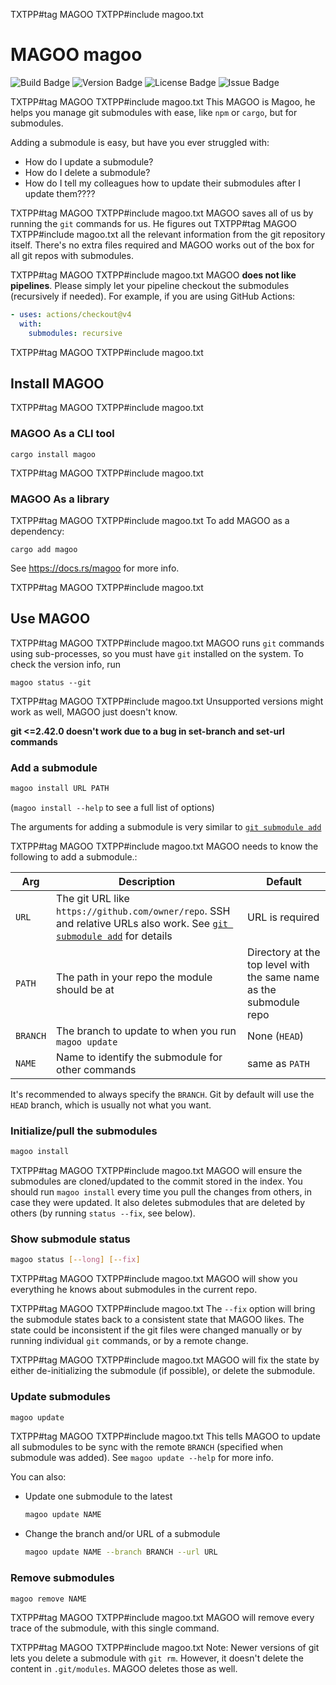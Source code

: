 TXTPP#tag MAGOO
TXTPP#include magoo.txt
# MAGOO magoo

![Build Badge](https://img.shields.io/github/actions/workflow/status/Pistonite/magoo/rust.yml)
![Version Badge](https://img.shields.io/crates/v/magoo)
![License Badge](https://img.shields.io/github/license/Pistonite/magoo)
![Issue Badge](https://img.shields.io/github/issues/Pistonite/magoo)

TXTPP#tag MAGOO
TXTPP#include magoo.txt
This MAGOO is Magoo, he helps you manage git submodules with ease, like `npm` or `cargo`, but for submodules.

Adding a submodule is easy, but have you ever struggled with:
- How do I update a submodule?
- How do I delete a submodule?
- How do I tell my colleagues how to update their submodules after I update them????

TXTPP#tag MAGOO
TXTPP#include magoo.txt
MAGOO saves all of us by running the `git` commands for us. He figures out
TXTPP#tag MAGOO
TXTPP#include magoo.txt
all the relevant information from the git repository itself. There's no extra files
required and MAGOO works out of the box for all git repos with submodules.

TXTPP#tag MAGOO
TXTPP#include magoo.txt
MAGOO **does not like pipelines**. Please simply let your pipeline
checkout the submodules (recursively if needed). For example, if you are using GitHub Actions:
```yaml
- uses: actions/checkout@v4
  with:
    submodules: recursive
```

TXTPP#tag MAGOO
TXTPP#include magoo.txt

## Install MAGOO

TXTPP#tag MAGOO
TXTPP#include magoo.txt
### MAGOO As a CLI tool
```
cargo install magoo
```

TXTPP#tag MAGOO
TXTPP#include magoo.txt
### MAGOO As a library
TXTPP#tag MAGOO
TXTPP#include magoo.txt
To add MAGOO as a dependency:
```
cargo add magoo
```
See https://docs.rs/magoo for more info.

TXTPP#tag MAGOO
TXTPP#include magoo.txt
## Use MAGOO

TXTPP#tag MAGOO
TXTPP#include magoo.txt
MAGOO runs `git` commands using sub-processes, so you must have `git` installed on the system.
To check the version info, run
```
magoo status --git
```

TXTPP#tag MAGOO
TXTPP#include magoo.txt
Unsupported versions might work as well, MAGOO just doesn't know.

**git <=2.42.0 doesn't work due to a bug in set-branch and set-url commands**


### Add a submodule
```bash
magoo install URL PATH
```
(`magoo install --help` to see a full list of options)

The arguments for adding a submodule is very similar to [`git submodule add`](https://git-scm.com/docs/git-submodule#Documentation/git-submodule.txt-add-bltbranchgt-f--force--nameltnamegt--referenceltrepositorygt--depthltdepthgt--ltrepositorygtltpathgt)

TXTPP#tag MAGOO
TXTPP#include magoo.txt
MAGOO needs to know the following to add a submodule.:

|Arg|Description|Default|
|-|-|-|
|`URL`| The git URL like `https://github.com/owner/repo`. SSH and relative URLs also work. See [`git submodule add`](https://git-scm.com/docs/git-submodule#Documentation/git-submodule.txt-add-bltbranchgt-f--force--nameltnamegt--referenceltrepositorygt--depthltdepthgt--ltrepositorygtltpathgt) for details | URL is required |
|`PATH`| The path in your repo the module should be at | Directory at the top level with the same name as the submodule repo|
|`BRANCH`| The branch to update to when you run `magoo update` | None (`HEAD`) |
|`NAME`| Name to identify the submodule for other commands | same as `PATH` |

It's recommended to always specify the `BRANCH`. Git by default will use the `HEAD` branch, which
is usually not what you want.

### Initialize/pull the submodules
```bash
magoo install
```
TXTPP#tag MAGOO
TXTPP#include magoo.txt
MAGOO will ensure the submodules are cloned/updated to the commit stored in the index.
You should run `magoo install` every time you pull the changes from others, in case they were updated.
It also deletes submodules that are deleted by others (by running `status --fix`, see below).

### Show submodule status
```bash
magoo status [--long] [--fix]
```
TXTPP#tag MAGOO
TXTPP#include magoo.txt
MAGOO will show you everything he knows about submodules in the current repo.

TXTPP#tag MAGOO
TXTPP#include magoo.txt
The `--fix` option will bring the submodule states back to a consistent state that MAGOO likes.
The state could be inconsistent if the git files were changed manually or by running
individual `git` commands, or by a remote change.

TXTPP#tag MAGOO
TXTPP#include magoo.txt
MAGOO will fix the state by either de-initializing the submodule (if possible), or delete the submodule.

### Update submodules
```bash
magoo update
```
TXTPP#tag MAGOO
TXTPP#include magoo.txt
This tells MAGOO to update all submodules to be sync with the remote `BRANCH` (specified when submodule was added).
See `magoo update --help` for more info.

You can also:
- Update one submodule to the latest
   ```bash
   magoo update NAME
   ```
- Change the branch and/or URL of a submodule
   ```bash
   magoo update NAME --branch BRANCH --url URL
   ```

### Remove submodules
```bash
magoo remove NAME
```
TXTPP#tag MAGOO
TXTPP#include magoo.txt
MAGOO will remove every trace of the submodule, with this single command.

TXTPP#tag MAGOO
TXTPP#include magoo.txt
Note: Newer versions of git lets you delete a submodule with `git rm`. However, it doesn't delete the content in
`.git/modules`. MAGOO deletes those as well.
